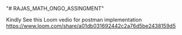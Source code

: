 "# RAJAS_MATH_ONGO_ASSINGMENT" 


Kindly See this Loom vedio for postman implementation
https://www.loom.com/share/a01db031692442c2a76d5be2438159d5
